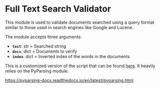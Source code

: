# Full Text Search Validator

This module is used to validate documents searched using a query format similar to those used in search engines like Google and Lucene.

The module accepts three arguments:

- **`test`**: str = Searched string
- **`docs`**: dict = Documents to verify
- **`index`**: dict = Inverted index of the words in the documents

This is a customized version of the script that can be found [here](https://github.com/pyparsing/pyparsing/blob/master/examples/searchparser.py). It heavily relies on the PyParsing module.

https://pyparsing-docs.readthedocs.io/en/latest/pyparsing.html
